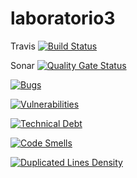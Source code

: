 # laboratorio3

Travis  [![Build Status](https://travis-ci.org/jhonatan1967/laboratorio3.svg?branch=master)](https://travis-ci.org/jhonatan1967/laboratorio3)

Sonar  [![Quality Gate Status](https://sonarcloud.io/api/project_badges/measure?project=laboratorio3&metric=alert_status)](https://sonarcloud.io/dashboard?id=laboratorio3)

[![Bugs](https://sonarcloud.io/api/project_badges/measure?project=laboratorio3&metric=bugs)](https://sonarcloud.io/dashboard?id=laboratorio3) 

[![Vulnerabilities](https://sonarcloud.io/api/project_badges/measure?project=laboratorio3&metric=vulnerabilities)](https://sonarcloud.io/dashboard?id=laboratorio3)

[![Technical Debt](https://sonarcloud.io/api/badges/measure?key=laboratorio3&amp;metric=sqale_debt_ratio)](https://sonarcloud.io/dashboard/index/laboratorio3)

[![Code Smells](https://sonarcloud.io/api/project_badges/measure?project=laboratorio3&metric=code_smells)](https://sonarcloud.io/dashboard?id=laboratorio3)

[![Duplicated Lines Density](https://sonarcloud.io/api/project_badges/measure?project=laboratorio3&metric=duplicated_lines_density)](https://sonarcloud.io/dashboard?id=laboratorio3)